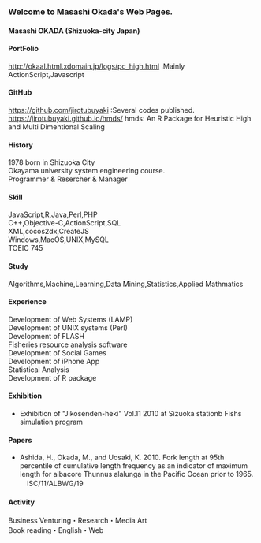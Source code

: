 ### Welcome to Masashi Okada's Web Pages.
#### Masashi OKADA (Shizuoka-city Japan)
#### PortFolio
<http://okaal.html.xdomain.jp/logs/pc_high.html> :Mainly ActionScript,Javascript
#### GitHub
<https://github.com/jirotubuyaki> :Several codes published.  
https://jirotubuyaki.github.io/hmds/ hmds: An R Package for Heuristic High and Multi Dimentional Scaling  
#### History
1978 born in Shizuoka City  
Okayama university system engineering course.  
Programmer & Resercher & Manager   
#### Skill
JavaScript,R,Java,Perl,PHP  
C++,Objective-C,ActionScript,SQL  
XML,cocos2dx,CreateJS  
Windows,MacOS,UNIX,MySQL  
TOEIC 745  
#### Study
Algorithms,Machine,Learning,Data Mining,Statistics,Applied Mathmatics  
#### Experience
Development of Web Systems (LAMP)  
Development of UNIX systems (Perl)  
Development of FLASH  
Fisheries resource analysis software  
Development of Social Games  
Development of iPhone App  
Statistical Analysis  
Development of R package  
#### Exhibition
* Exhibition of "Jikosenden-heki" Vol.11 2010 at Sizuoka stationb Fishs simulation program   
#### Papers  
* Ashida, H., Okada, M., and Uosaki, K. 2010. Fork length at 95th percentile of cumulative length frequency as an indicator of maximum length for albacore Thunnus alalunga in the Pacific Ocean prior to 1965. 　ISC/11/ALBWG/19  

#### Activity
Business Venturing・Research・Media Art  
Book reading・English・Web  
